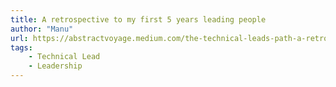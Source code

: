 ```yaml
---
title: A retrospective to my first 5 years leading people
author: "Manu"
url: https://abstractvoyage.medium.com/the-technical-leads-path-a-retrospective-to-my-first-5-years-leading-people-21e44e690aff
tags:
    - Technical Lead
    - Leadership
---
```

